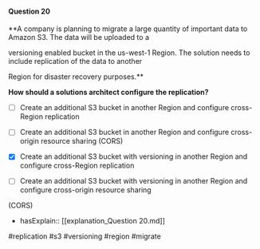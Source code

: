 #### Question  20


**A company is planning to migrate a large quantity of important data to Amazon S3. The data will be uploaded to a

versioning enabled bucket in the us-west-1 Region. The solution needs to include replication of the data to another

Region for disaster recovery purposes.**


**How should a solutions architect configure the replication?**


- [ ] Create an additional S3 bucket in another Region and configure cross-Region replication


- [ ] Create an additional S3 bucket in another Region and configure cross-origin resource sharing (CORS)


- [x] Create an additional S3 bucket with versioning in another Region and configure cross-Region replication


- [ ] Create an additional S3 bucket with versioning in another Region and configure cross-origin resource sharing

(CORS)



- hasExplain:: [[explanation_Question  20.md]]

#replication #s3 #versioning #region #migrate 